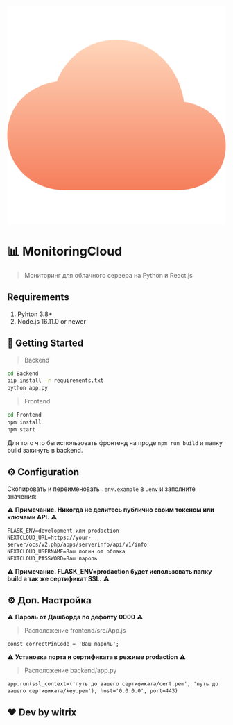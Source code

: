 ![logo](https://github.com/witrixs/MonitoringCloud/blob/main/frontend/public/favicon.png)

# 📊 MonitoringCloud 

> Мониторинг для облачного сервера на Python и React.js

## Requirements

1. Pyhton 3.8+
2. Node.js 16.11.0 or newer

## 🚀 Getting Started

>Backend
```sh
cd Backend
pip install -r requirements.txt
python app.py
```

>Frontend
```sh
cd Frontend
npm install
npm start
```

Для того что бы использовать фронтенд на проде `npm run build` и папку build закинуть в backend.

## ⚙️ Configuration

Скопировать и переименовать `.env.example` в `.env` и заполните значения:

⚠️ **Примечание. Никогда не делитесь публично своим токеном или ключами API.** ⚠️

```.env
FLASK_ENV=development или prodaction
NEXTCLOUD_URL=https://your-server/ocs/v2.php/apps/serverinfo/api/v1/info
NEXTCLOUD_USERNAME=Ваш логин от облака
NEXTCLOUD_PASSWORD=Ваш пароль
```
⚠️ **Примечание. FLASK_ENV=prodaction будет использовать папку build а так же сертификат SSL.** ⚠️

## ⚙️ Доп. Настройка

⚠️ **Пароль от Дашборда по дефолту 0000** ⚠️
>Расположение frontend/src/App.js
```
const correctPinCode = 'Ваш пароль';
```
⚠️ **Установка порта и сертификата в режиме prodaction** ⚠️
>Расположение backend/app.py
```
app.run(ssl_context=('путь до вашего сертификата/cert.pem', 'путь до вашего сертификата/key.pem'), host='0.0.0.0', port=443)
```
## ❤️ Dev by witrix
